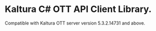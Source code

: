 # Kaltura C# OTT API Client Library.
Compatible with Kaltura OTT server version 5.3.2.14731 and above.

